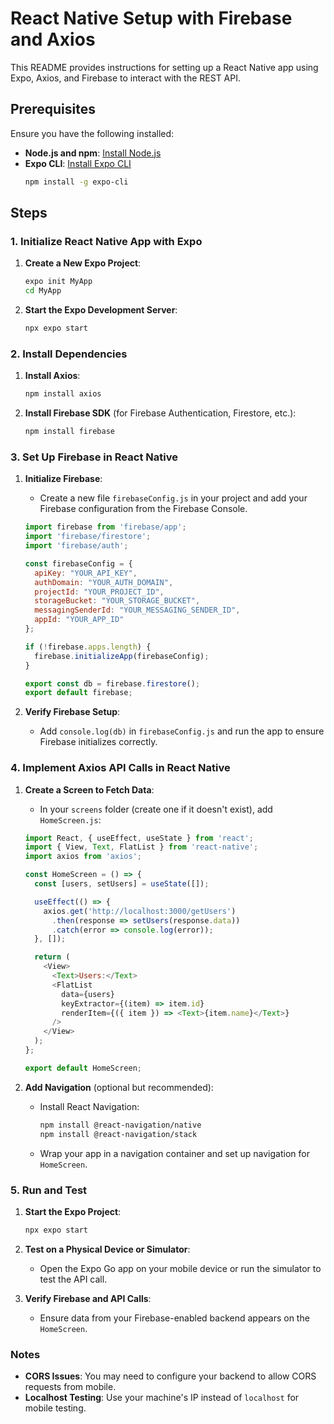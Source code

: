 
# React Native Setup with Firebase and Axios

This README provides instructions for setting up a React Native app using Expo, Axios, and Firebase to interact with the REST API.

## Prerequisites

Ensure you have the following installed:
- **Node.js and npm**: [Install Node.js](https://nodejs.org/)
- **Expo CLI**: [Install Expo CLI](https://docs.expo.dev/get-started/installation/)
  ```bash
  npm install -g expo-cli
  ```

## Steps

### 1. Initialize React Native App with Expo

1. **Create a New Expo Project**:
   ```bash
   expo init MyApp
   cd MyApp
   ```

2. **Start the Expo Development Server**:
   ```bash
   npx expo start
   ```

### 2. Install Dependencies

1. **Install Axios**:
   ```bash
   npm install axios
   ```

2. **Install Firebase SDK** (for Firebase Authentication, Firestore, etc.):
   ```bash
   npm install firebase
   ```

### 3. Set Up Firebase in React Native

1. **Initialize Firebase**:
   - Create a new file `firebaseConfig.js` in your project and add your Firebase configuration from the Firebase Console.

   ```javascript
   import firebase from 'firebase/app';
   import 'firebase/firestore';
   import 'firebase/auth';

   const firebaseConfig = {
     apiKey: "YOUR_API_KEY",
     authDomain: "YOUR_AUTH_DOMAIN",
     projectId: "YOUR_PROJECT_ID",
     storageBucket: "YOUR_STORAGE_BUCKET",
     messagingSenderId: "YOUR_MESSAGING_SENDER_ID",
     appId: "YOUR_APP_ID"
   };

   if (!firebase.apps.length) {
     firebase.initializeApp(firebaseConfig);
   }

   export const db = firebase.firestore();
   export default firebase;
   ```

2. **Verify Firebase Setup**:
   - Add `console.log(db)` in `firebaseConfig.js` and run the app to ensure Firebase initializes correctly.

### 4. Implement Axios API Calls in React Native

1. **Create a Screen to Fetch Data**:
   - In your `screens` folder (create one if it doesn't exist), add `HomeScreen.js`:

   ```javascript
   import React, { useEffect, useState } from 'react';
   import { View, Text, FlatList } from 'react-native';
   import axios from 'axios';

   const HomeScreen = () => {
     const [users, setUsers] = useState([]);

     useEffect(() => {
       axios.get('http://localhost:3000/getUsers')
         .then(response => setUsers(response.data))
         .catch(error => console.log(error));
     }, []);

     return (
       <View>
         <Text>Users:</Text>
         <FlatList
           data={users}
           keyExtractor={(item) => item.id}
           renderItem={({ item }) => <Text>{item.name}</Text>}
         />
       </View>
     );
   };

   export default HomeScreen;
   ```

2. **Add Navigation** (optional but recommended):
   - Install React Navigation:
     ```bash
     npm install @react-navigation/native
     npm install @react-navigation/stack
     ```
   - Wrap your app in a navigation container and set up navigation for `HomeScreen`.

### 5. Run and Test

1. **Start the Expo Project**:
   ```bash
   npx expo start
   ```

2. **Test on a Physical Device or Simulator**:
   - Open the Expo Go app on your mobile device or run the simulator to test the API call.

3. **Verify Firebase and API Calls**:
   - Ensure data from your Firebase-enabled backend appears on the `HomeScreen`.

### Notes

- **CORS Issues**: You may need to configure your backend to allow CORS requests from mobile.
- **Localhost Testing**: Use your machine's IP instead of `localhost` for mobile testing.

